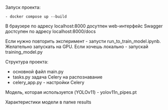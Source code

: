 Запуск проекта:

```
- docker compose up --build
```

В браузере по адресу localhost:8000 досутпен web-интерфейс
Swagger доcтсупен по адресу localhost:8000/docs

Если нужно повторить эксперимент - запусти run_to_train_model.ipynb. Желательно запускать на GPU.
Если хочешь локально - запускай training_model.py

Структура проекта:
- основной файл main.py
- tasks.py задача Celery на распознавание
- celery_app.py - настройки Celery

Модель, которая используется (YOLOv11) - yolov11n_pipes.pt

Характеристики модели в папке results